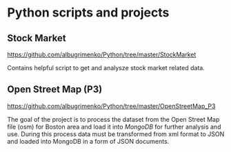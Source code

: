 # Python scripts and projects

## Stock Market 
https://github.com/albugrimenko/Python/tree/master/StockMarket

Contains helpful script to get and analysze stock market related data.

## Open Street Map (P3)
https://github.com/albugrimenko/Python/tree/master/OpenStreetMap_P3

The goal of the project is to process the dataset from the Open Street Map file (osm) for Boston area and load it into *MongoDB* for further analysis and use. During this process data must be transformed from xml format to JSON and loaded into MongoDB in a form of JSON documents.
